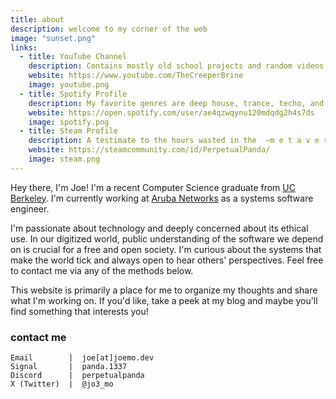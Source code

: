 ```yaml
---
title: about
description: welcome to my corner of the web
image: "sunset.png"
links:
  - title: YouTube Channel
    description: Contains mostly old school projects and random videos
    website: https://www.youtube.com/TheCreeperBrine
    image: youtube.png
  - title: Spotify Profile
    description: My favorite genres are deep house, trance, techo, and lofi
    website: https://open.spotify.com/user/ae4qzwqynu120mdqdg2h4s7ds
    image: spotify.png
  - title: Steam Profile
    description: A testimate to the hours wasted in the  ~m e t a v e r s e~
    website: https://steamcommunity.com/id/PerpetualPanda/
    image: steam.png
---
```


Hey there, I'm Joe! I'm a recent Computer Science graduate from
[UC Berkeley](https://www.berkeley.edu/). I'm currently working at
[Aruba Networks](https://www.arubanetworks.com/) as a systems software
engineer.

I'm passionate about technology and deeply concerned about its ethical use. In
our digitized world, public understanding of the software we depend on is
crucial for a free and open society. I'm curious about the systems that make
the world tick and always open to hear others' perspectives. Feel free to
contact me via any of the methods below.

This website is primarily a place for me to organize my thoughts and share
what I'm working on. If you'd like, take a peek at my blog and maybe you'll
find something that interests you!

### contact me

```plaintext
Email        |  joe[at]joemo.dev
Signal       |  panda.1337
Discord      |  perpetualpanda
X (Twitter)  |  @jo3_mo
```
